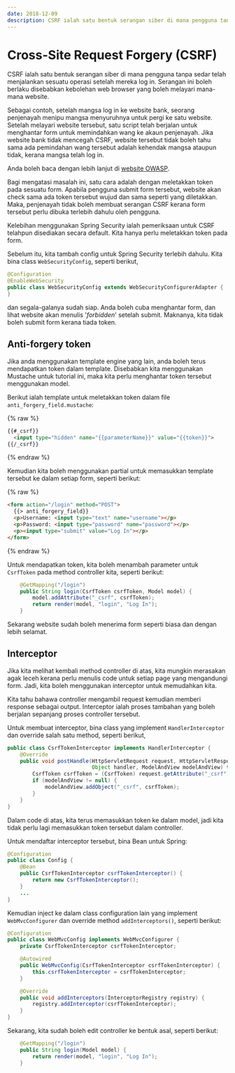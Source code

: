 ```yaml
---
date: 2018-12-09
description: CSRF ialah satu bentuk serangan siber di mana pengguna tanpa sedar telah menjalankan sesuatu operasi setelah mereka log in.
---
```


# Cross-Site Request Forgery (CSRF)

CSRF ialah satu bentuk serangan siber di mana pengguna tanpa sedar telah
menjalankan sesuatu operasi setelah mereka log in. Serangan ini boleh berlaku
disebabkan kebolehan web browser yang boleh melayari mana-mana website.

Sebagai contoh, setelah mangsa log in ke website bank, seorang penjenayah menipu
mangsa menyuruhnya untuk pergi ke satu website. Setelah melayari website
tersebut, satu script telah berjalan untuk menghantar form untuk memindahkan
wang ke akaun penjenayah. Jika website bank tidak mencegah CSRF, website
tersebut tidak boleh tahu sama ada pemindahan wang tersebut adalah kehendak
mangsa ataupun tidak, kerana mangsa telah log in.

Anda boleh baca dengan lebih lanjut di [website OWASP][owasp].

Bagi mengatasi masalah ini, satu cara adalah dengan meletakkan token pada
sesuatu form. Apabila pengguna submit form tersebut, website akan check sama ada
token tersebut wujud dan sama seperti yang diletakkan. Maka, penjenayah tidak
boleh membuat serangan CSRF kerana form tersebut perlu dibuka terlebih dahulu
oleh pengguna.

Kelebihan menggunakan Spring Security ialah pemeriksaan untuk CSRF telahpun
disediakan secara default. Kita hanya perlu meletakkan token pada form.

Sebelum itu, kita tambah config untuk Spring Security terlebih dahulu. Kita bina
class `WebSecurityConfig`, seperti berikut,

```java
@Configuration
@EnableWebSecurity
public class WebSecurityConfig extends WebSecurityConfigurerAdapter {
}
```

dan segala-galanya sudah siap. Anda boleh cuba menghantar form, dan lihat
website akan menulis '*forbidden*' setelah submit. Maknanya, kita tidak boleh
submit form kerana tiada token.

## Anti-forgery token

Jika anda menggunakan template engine yang lain, anda boleh terus mendapatkan
token dalam template. Disebabkan kita menggunakan Mustache untuk tutorial ini,
maka kita perlu menghantar token tersebut menggunakan model.

Berikut ialah template untuk meletakkan token dalam file
`anti_forgery_field.mustache`:

{% raw %}
```html
{{#_csrf}}
  <input type="hidden" name="{{parameterName}}" value="{{token}}">
{{/_csrf}}
```
{% endraw %}

Kemudian kita boleh menggunakan partial untuk memasukkan template tersebut ke
dalam setiap form, seperti berikut:

{% raw %}
```html
<form action="/login" method="POST">
  {{> anti_forgery_field}}
  <p>Username: <input type="text" name="username"></p>
  <p>Password: <input type="password" name="password"></p>
  <p><input type="submit" value="Log In"></p>
</form>
```
{% endraw %}

Untuk mendapatkan token, kita boleh menambah parameter untuk `CsrfToken` pada
method controller kita, seperti berikut:

```java
    @GetMapping("/login")
    public String login(CsrfToken csrfToken, Model model) {
        model.addAttribute("_csrf", csrfToken);
        return render(model, "login", "Log In");
    }
```

Sekarang website sudah boleh menerima form seperti biasa dan dengan lebih
selamat.

## Interceptor

Jika kita melihat kembali method controller di atas, kita mungkin merasakan agak
leceh kerana perlu menulis code untuk setiap page yang mengandungi form. Jadi,
kita boleh menggunakan interceptor untuk memudahkan kita.

Kita tahu bahawa controller mengambil request kemudian memberi response sebagai
output. Interceptor ialah proses tambahan yang boleh berjalan sepanjang proses
controller tersebut.

Untuk membuat interceptor, bina class yang implement `HandlerInterceptor` dan
override salah satu method, seperti berikut,

```java
public class CsrfTokenInterceptor implements HandlerInterceptor {
    @Override
    public void postHandle(HttpServletRequest request, HttpServletResponse response,
                           Object handler, ModelAndView modelAndView) throws Exception {
        CsrfToken csrfToken = (CsrfToken) request.getAttribute("_csrf");
        if (modelAndView != null) {
            modelAndView.addObject("_csrf", csrfToken);
        }
    }
}
```

Dalam code di atas, kita terus memasukkan token ke dalam model, jadi kita tidak
perlu lagi memasukkan token tersebut dalam controller.

Untuk mendaftar interceptor tersebut, bina Bean untuk Spring:

```java
@Configuration
public class Config {
    @Bean
    public CsrfTokenInterceptor csrfTokenInterceptor() {
        return new CsrfTokenInterceptor();
    }
    ...
}
```

Kemudian inject ke dalam class configuration lain yang implement
`WebMvcConfigurer` dan override method `addInterceptors()`, seperti berikut:

```java
@Configuration
public class WebMvcConfig implements WebMvcConfigurer {
    private CsrfTokenInterceptor csrfTokenInterceptor;

    @Autowired
    public WebMvcConfig(CsrfTokenInterceptor csrfTokenInterceptor) {
        this.csrfTokenInterceptor = csrfTokenInterceptor;
    }

    @Override
    public void addInterceptors(InterceptorRegistry registry) {
        registry.addInterceptor(csrfTokenInterceptor);
    }
}
```

Sekarang, kita sudah boleh edit controller ke bentuk asal, seperti berikut:

```java
    @GetMapping("/login")
    public String login(Model model) {
        return render(model, "login", "Log In");
    }
```

[owasp]: https://www.owasp.org/index.php/Cross-Site_Request_Forgery_(CSRF)
